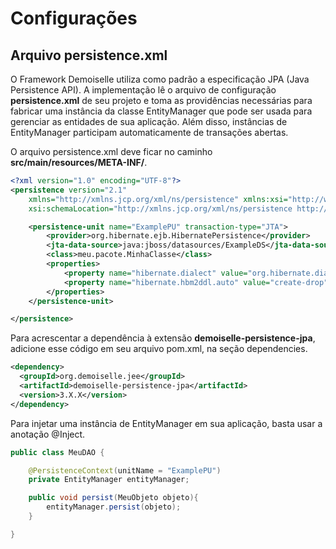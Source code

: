 # Configurações
## Arquivo persistence.xml

O Framework Demoiselle utiliza como padrão a especificação JPA (Java Persistence API). A implementação lê o arquivo de configuração **persistence.xml** de seu projeto e toma as providências necessárias para fabricar uma instância da classe EntityManager que pode ser usada para gerenciar as entidades de sua aplicação. Além disso, instâncias de EntityManager participam automaticamente de transações abertas.

O arquivo persistence.xml deve ficar no caminho **src/main/resources/META-INF/**.
```xml
<?xml version="1.0" encoding="UTF-8"?>
<persistence version="2.1"
	xmlns="http://xmlns.jcp.org/xml/ns/persistence" xmlns:xsi="http://www.w3.org/2001/XMLSchema-instance"
	xsi:schemaLocation="http://xmlns.jcp.org/xml/ns/persistence http://xmlns.jcp.org/xml/ns/persistence/persistence_2_1.xsd">

	<persistence-unit name="ExamplePU" transaction-type="JTA">
		<provider>org.hibernate.ejb.HibernatePersistence</provider>
		<jta-data-source>java:jboss/datasources/ExampleDS</jta-data-source>
		<class>meu.pacote.MinhaClasse</class>
		<properties>
			<property name="hibernate.dialect" value="org.hibernate.dialect.HSQLDialect" />
			<property name="hibernate.hbm2ddl.auto" value="create-drop" />
		</properties>
	</persistence-unit>

</persistence>
```

Para acrescentar a dependência à extensão **demoiselle-persistence-jpa**, adicione esse código em seu arquivo pom.xml, na seção dependencies.

```xml
<dependency>
  <groupId>org.demoiselle.jee</groupId>
  <artifactId>demoiselle-persistence-jpa</artifactId>
  <version>3.X.X</version>
</dependency>
```

Para injetar uma instância de EntityManager em sua aplicação, basta usar a anotação @Inject. 

```java
public class MeuDAO {

    @PersistenceContext(unitName = "ExamplePU")
    private EntityManager entityManager;

    public void persist(MeuObjeto objeto){
        entityManager.persist(objeto);
    }

}



